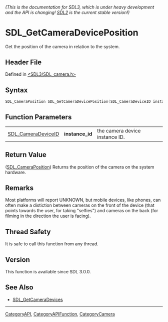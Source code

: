 ###### (This is the documentation for SDL3, which is under heavy development and the API is changing! [SDL2](https://wiki.libsdl.org/SDL2/) is the current stable version!)
# SDL_GetCameraDevicePosition

Get the position of the camera in relation to the system.

## Header File

Defined in [<SDL3/SDL_camera.h>](https://github.com/libsdl-org/SDL/blob/main/include/SDL3/SDL_camera.h)

## Syntax

```c
SDL_CameraPosition SDL_GetCameraDevicePosition(SDL_CameraDeviceID instance_id);
```

## Function Parameters

|                                          |                 |                                |
| ---------------------------------------- | --------------- | ------------------------------ |
| [SDL_CameraDeviceID](SDL_CameraDeviceID) | **instance_id** | the camera device instance ID. |

## Return Value

([SDL_CameraPosition](SDL_CameraPosition)) Returns the position of the
camera on the system hardware.

## Remarks

Most platforms will report UNKNOWN, but mobile devices, like phones, can
often make a distiction between cameras on the front of the device (that
points towards the user, for taking "selfies") and cameras on the back (for
filming in the direction the user is facing).

## Thread Safety

It is safe to call this function from any thread.

## Version

This function is available since SDL 3.0.0.

## See Also

- [SDL_GetCameraDevices](SDL_GetCameraDevices)

----
[CategoryAPI](CategoryAPI), [CategoryAPIFunction](CategoryAPIFunction), [CategoryCamera](CategoryCamera)

